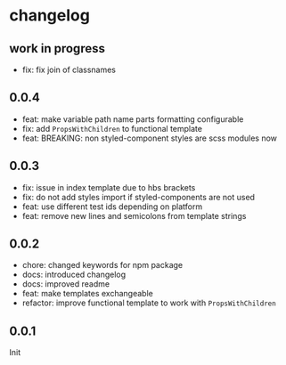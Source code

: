 # changelog

## work in progress

- fix: fix join of classnames

## 0.0.4

- feat: make variable path name parts formatting configurable
- fix: add `PropsWithChildren` to functional template
- feat: BREAKING: non styled-component styles are scss modules now

## 0.0.3

- fix: issue in index template due to hbs brackets
- fix: do not add styles import if styled-components are not used
- feat: use different test ids depending on platform
- feat: remove new lines and semicolons from template strings

## 0.0.2

- chore: changed keywords for npm package
- docs: introduced changelog
- docs: improved readme
- feat: make templates exchangeable
- refactor: improve functional template to work with `PropsWithChildren`

## 0.0.1

Init
